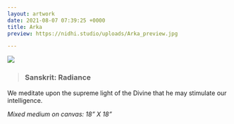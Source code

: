 ```yaml
---
layout: artwork
date: 2021-08-07 07:39:25 +0000
title: Arka
preview: https://nidhi.studio/uploads/Arka_preview.jpg

---
```

![](https://nidhi.studio/uploads/Arka_wm.jpg)

> ### Sanskrit: Radiance

We meditate upon the supreme light of the Divine that he may stimulate our intelligence.

_Mixed medium on canvas: 18” X 18”_

